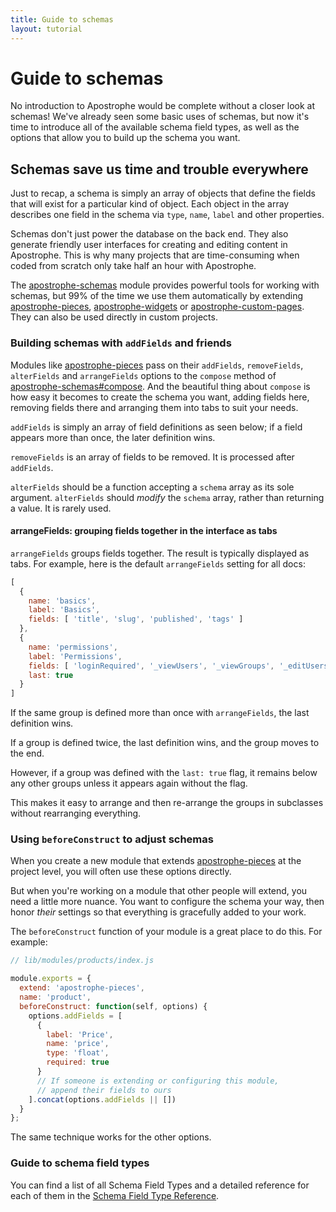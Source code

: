 ```yaml
---
title: Guide to schemas
layout: tutorial
---
```


# Guide to schemas

No introduction to Apostrophe would be complete without a closer look at schemas! We've already seen some basic uses of schemas, but now it's time to introduce all of the available schema field types, as well as the options that allow you to build up the schema you want.

## Schemas save us time and trouble everywhere

Just to recap, a schema is simply an array of objects that define the fields that will exist for a particular kind of object. Each object in the array describes one field in the schema via `type`, `name`, `label` and other properties.

Schemas don't just power the database on the back end. They also generate friendly user interfaces for creating and editing content in Apostrophe. This is why many projects that are time-consuming when coded from scratch only take half an hour with Apostrophe.

The [apostrophe-schemas](../../modules/apostrophe-schemas/README.md) module provides powerful tools for working with schemas, but 99% of the time we use them automatically by extending [apostrophe-pieces](../../modules/apostrophe-pieces/README.md), [apostrophe-widgets](../../modules/apostrophe-widgets/README.md) or [apostrophe-custom-pages](../../modules/apostrophe-custom-pages/README.md). They can also be used directly in custom projects.

### Building schemas with `addFields` and friends

Modules like [apostrophe-pieces](../../modules/apostrophe-pieces/README.md) pass on their `addFields`, `removeFields`, `alterFields` and `arrangeFields` options to the `compose` method of [apostrophe-schemas\#compose](../../modules/apostrophe-schemas/README.md#compose). And the beautiful thing about `compose` is how easy it becomes to create the schema you want, adding fields here, removing fields there and arranging them into tabs to suit your needs.

`addFields` is simply an array of field definitions as seen below; if a field appears more than once, the later definition wins.

`removeFields` is an array of fields to be removed. It is processed after `addFields`.

`alterFields` should be a function accepting a `schema` array as its sole argument. `alterFields` should _modify_ the `schema` array, rather than returning a value. It is rarely used.

#### arrangeFields: grouping fields together in the interface as tabs

`arrangeFields` groups fields together. The result is typically displayed as tabs. For example, here is the default `arrangeFields` setting for all docs:

```javascript
[
  {
    name: 'basics',
    label: 'Basics',
    fields: [ 'title', 'slug', 'published', 'tags' ]
  },
  {
    name: 'permissions',
    label: 'Permissions',
    fields: [ 'loginRequired', '_viewUsers', '_viewGroups', '_editUsers', '_editGroups' ],
    last: true
  }
]
```

If the same group is defined more than once with `arrangeFields`, the last definition wins.

If a group is defined twice, the last definition wins, and the group moves to the end.

However, if a group was defined with the `last: true` flag, it remains below any other groups unless it appears again without the flag.

This makes it easy to arrange and then re-arrange the groups in subclasses without rearranging everything.

### Using `beforeConstruct` to adjust schemas

When you create a new module that extends [apostrophe-pieces](../../modules/apostrophe-pieces/README.md) at the project level, you will often use these options directly.

But when you're working on a module that other people will extend, you need a little more nuance. You want to configure the schema your way, then honor _their_ settings so that everything is gracefully added to your work.

The `beforeConstruct` function of your module is a great place to do this. For example:

```javascript
// lib/modules/products/index.js

module.exports = {
  extend: 'apostrophe-pieces',
  name: 'product',
  beforeConstruct: function(self, options) {
    options.addFields = [
      {
        label: 'Price',
        name: 'price',
        type: 'float',
        required: true
      }
      // If someone is extending or configuring this module,
      // append their fields to ours
    ].concat(options.addFields || [])
  }
};
```

The same technique works for the other options.

### Guide to schema field types

You can find a list of all Schema Field Types and a detailed reference for each of them in the [Schema Field Type Reference](/other/schema-reference.md). 
